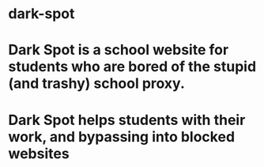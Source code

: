 # dark-spot
# Dark Spot is a school website for students who are bored of the stupid (and trashy) school proxy.
# Dark Spot helps students with their work, and bypassing into blocked websites
